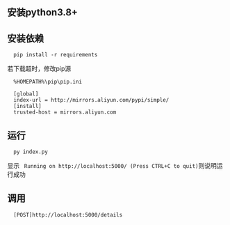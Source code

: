 ## 安装python3.8+
## 安装依赖
  ```shell
    pip install -r requirements
  ```
  若下载超时，修改pip源
  ```
    %HOMEPATH%\pip\pip.ini
    
    [global]
    index-url = http://mirrors.aliyun.com/pypi/simple/
    [install]
    trusted-host = mirrors.aliyun.com
  ```
## 运行
```shell
  py index.py
```
显示 ```
Running on http://localhost:5000/ (Press CTRL+C to quit)```则说明运行成功

## 调用
```
  [POST]http://localhost:5000/details
```
